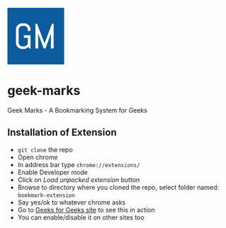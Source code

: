 ![Geek Marks](https://github.com/faizanahemad/geek-marks/raw/master/bookmark-extension/gm.png "Geek Marks")
# geek-marks
Geek Marks - A Bookmarking System for Geeks

## Installation of Extension
- `git clone` the repo
- Open chrome
- In address bar type `chrome://extensions/`
- Enable Developer mode
- Click on *Load unpacked extension* button
- Browse to directory where you cloned the repo, select folder named: `bookmark-extension`
- Say yes/ok to whatever chrome asks
- Go to [Geeks for Geeks site](http://www.geeksforgeeks.org/check-if-a-given-binary-tree-is-heap/) to see this in action
- You can enable/disable it on other sites too
